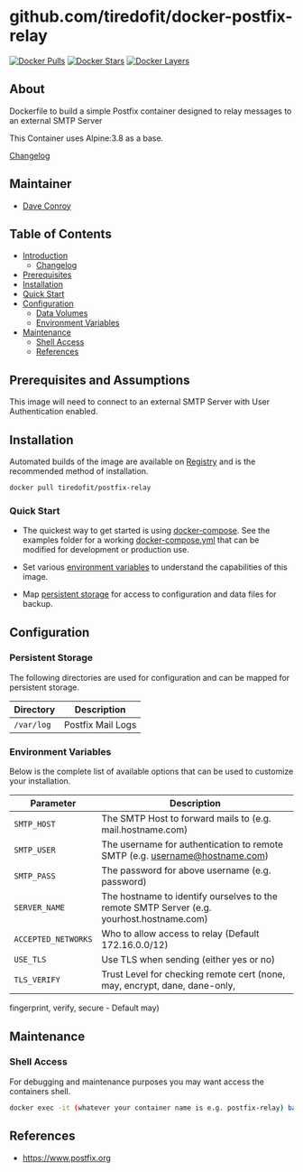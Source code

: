 # github.com/tiredofit/docker-postfix-relay

[![Docker Pulls](https://img.shields.io/docker/pulls/tiredofit/postfix-relay.svg)](https://hub.docker.com/r/tiredofit/postfix-relay)
[![Docker Stars](https://img.shields.io/docker/stars/tiredofit/postfix-relay.svg)](https://hub.docker.com/r/tiredofit/postfix-relay)
[![Docker 
Layers](https://images.microbadger.com/badges/image/tiredofit/postfix-relay.svg)](https://microbadger.com/images/tiredofit/postfix-relay)


## About

Dockerfile to build a simple Postfix container designed to relay messages to an external SMTP Server

This Container uses Alpine:3.8 as a base.

[Changelog](CHANGELOG.md)

## Maintainer

- [Dave Conroy](https://github.com/tiredofit)

## Table of Contents

- [Introduction](#introduction)
    - [Changelog](CHANGELOG.md)
- [Prerequisites](#prerequisites)
- [Installation](#installation)
- [Quick Start](#quick-start)
- [Configuration](#configuration)
    - [Data Volumes](#data-volumes)
    - [Environment Variables](#environmentvariables)   
- [Maintenance](#maintenance)
    - [Shell Access](#shell-access)
   - [References](#references)

## Prerequisites and Assumptions

This image will need to connect to an external SMTP Server with User Authentication enabled.


## Installation

Automated builds of the image are available on [Registry](https://hub.docker.com/r/tiredofit/postfix-relay) and is the recommended method of installation.


```bash
docker pull tiredofit/postfix-relay
```

### Quick Start

* The quickest way to get started is using [docker-compose](https://docs.docker.com/compose/). See the examples folder for a working [docker-compose.yml](examples/docker-compose.yml) that can be modified for development or production use.

* Set various [environment variables](#environment-variables) to understand the capabilities of this image.
* Map [persistent storage](#data-volumes) for access to configuration and data files for backup.

## Configuration

### Persistent Storage

The following directories are used for configuration and can be mapped for persistent storage.

| Directory | Description |
|-----------|-------------|
| `/var/log` | Postfix Mail Logs |


### Environment Variables

Below is the complete list of available options that can be used to customize your installation.

| Parameter | Description |
|-----------|-------------|
| `SMTP_HOST` | The SMTP Host to forward mails to (e.g. mail.hostname.com) |
| `SMTP_USER` | The username for authentication to remote SMTP (e.g. username@hostname.com) |
| `SMTP_PASS` | The password for above username (e.g. password) |
| `SERVER_NAME` | The hostname to identify ourselves to the remote SMTP Server (e.g. yourhost.hostname.com) |
| `ACCEPTED_NETWORKS` | Who to allow access to relay (Default 172.16.0.0/12)
| `USE_TLS` | Use TLS when sending (either yes or no)
| `TLS_VERIFY` | Trust Level for checking remote cert (none, may, encrypt, dane, dane-only, 
fingerprint, verify, secure - Default may)


## Maintenance
### Shell Access

For debugging and maintenance purposes you may want access the containers shell. 

```bash
docker exec -it (whatever your container name is e.g. postfix-relay) bash
```

## References

* https://www.postfix.org


